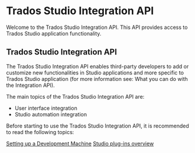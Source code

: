 Trados Studio Integration API
====

Welcome to the Trados Studio Integration API. This API provides access to Trados Studio application functionality.

 Trados Studio Integration API
 -----
The Trados Studio Integration API enables third-party developers to add or customize new functionalities in Studio applications and more specific to Trados Studio application (for more information see: What you can do with the Integration API).

The main topics of the Trados Studio Integration API are:

* User interface integration
* Studio automation integration

Before starting to use the Trados Studio Integration API, it is recommended to read the following topics:

[Setting up a Development Machine](integration/setting_up_a_development_machine.md) 
[Studio plug-ins overview](integration/studio_plugins_overview.md) 